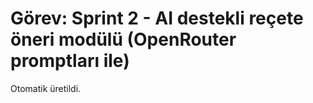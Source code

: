 # Görev: Sprint 2 - AI destekli reçete öneri modülü (OpenRouter promptları ile)

Otomatik üretildi.
